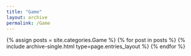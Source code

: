 ```yaml
---
title: "Game"
layout: archive
permalink: /Game
---
```



{% assign posts = site.categories.Game %}
{% for post in posts %} {% include archive-single.html type=page.entries_layout %} {% endfor %}